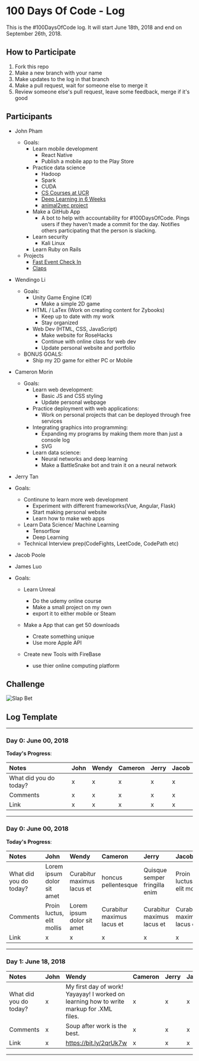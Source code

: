 # 100 Days Of Code - Log

This is the #100DaysOfCode log. It will start June 18th, 2018 and end on September 26th, 2018.

## How to Participate

1. Fork this repo
2. Make a new branch with your name
3. Make updates to the log in that branch
4. Make a pull request, wait for someone else to merge it
5. Review someone else's pull request, leave some feedback, merge if it's good

## Participants

* John Pham
  * Goals:
    * Learn mobile development
      * React Native
      * Publish a mobile app to the Play Store
    * Practice data science
      * Hadoop
      * Spark
      * CUDA
      * [CS Courses at UCR](https://github.com/JohnPhamous/cs-courses-at-ucr)
      * [Deep Learning in 6 Weeks](https://github.com/llSourcell/Learn_Deep_Learning_in_6_Weeks/)
      * [animal2vec project](https://github.com/JohnPhamous/animal2vec)
    * Make a GitHub App
      * A bot to help with accountability for #100DaysOfCode. Pings users if they haven't made a commit for the day. Notifies others participating that the person is slacking.
    * Learn security
      * Kali Linux
    * Learn Ruby on Rails
  * Projects
    * [Fast Event Check In](https://github.com/JohnPhamous/fast-event-checkin)
    * [Claps](https://github.com/JohnPhamous/claps)
* Wendingo Li
  * Goals:
    * Unity Game Engine (C#)
      * Make a simple 2D game
    * HTML / LaTex (Work on creating content for Zybooks)
      * Keep up to date with my work
      * Stay organized
    * Web Dev (HTML, CSS, JavaScript)
      * Make website for RoseHacks
      * Continue with online class for web dev
      * Update personal website and portfolio
  * BONUS GOALS: 
    * Ship my 2D game for either PC or Mobile

* Cameron Morin
  * Goals:
    * Learn web development:
	  * Basic JS and CSS styling
	  * Update personal webpage
	* Practice deployment with web applications:
	  * Work on personal projects that can be deployed through free services
	* Integrating graphics into programming:
	  * Expanding my programs by making them more than just a console log
	  * SVG
	* Learn data science:
	  * Neural networks and deep learning
	  * Make a BattleSnake bot and train it on a neural network
* Jerry Tan
 * Goals:
    * Continune to learn more web development 
      * Experiment with different frameworks(Vue, Angular, Flask)
      * Start making personal website
      * Learn how to make web apps
    * Learn Data Science/ Machine Learning
      * Tensorflow
      * Deep Learning
    * Technical Interview prep(CodeFights, LeetCode, CodePath etc)



* Jacob Poole
* James Luo
 * Goals:
    * Learn Unreal
      * Do the udemy online course
      * Make a small project on my own
      * export it to either mobile or Steam
      
    * Make a App that can get 50 downloads
      * Create something unique
      * Use more Apple API
    * Create new Tools with FireBase
      * use thier online computing platform


## Challenge

![Slap Bet](https://media.giphy.com/media/VwGLr1hhleHjW/giphy.gif)

## Log Template

---

### Day 0: June 00, 2018

**Today's Progress**: 

| Notes | John | Wendy | Cameron | Jerry | Jacob |
|:---|:---|:---|:---|:---|:---|
| What did you do today? | x | x | x | x | x |
| Comments | x | x | x | x | x |
| Link | x | x | x | x | x |

---

### Day 0: June 00, 2018

**Today's Progress**: 

| Notes | John | Wendy | Cameron | Jerry | Jacob |James
|:---|:---|:---|:---|:---|:---| :---| 
| What did you do today? | Lorem ipsum dolor sit amet | Curabitur maximus lacus et | honcus pellentesque | Quisque semper fringilla enim | Proin luctus, elit mollis  |
| Comments | Proin luctus, elit mollis | Lorem ipsum dolor sit amet | Curabitur maximus lacus et | Curabitur maximus lacus et | Curabitur maximus lacus et |
| Link | x | x | x | x | x |

---

### Day 1: June 18, 2018

| Notes | John | Wendy | Cameron | Jerry | Jacob | James
|:---|:---|:---|:---|:---|:---| :---|
| What did you do today? | x | My first day of work! Yayayay! I worked on learning how to write markup for .XML files. | x | x | x | x |
| Comments | x | Soup after work is the best. | x | x | x | x |
| Link | x | https://bit.ly/2qrUk7w | x | x | x | x |

---
